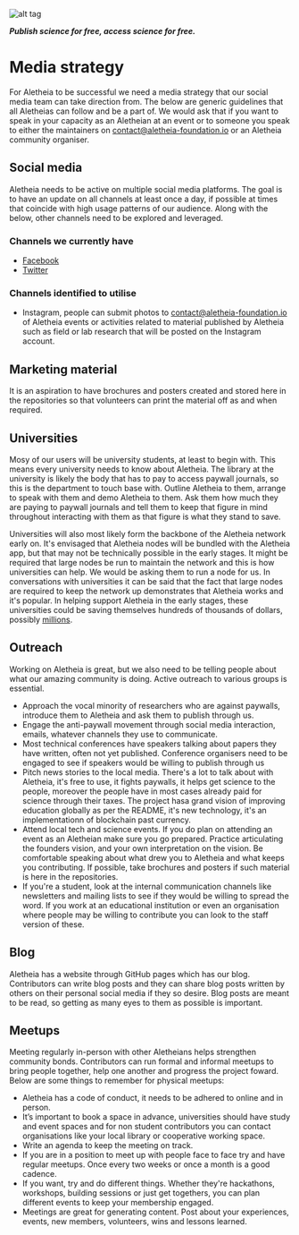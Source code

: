 ![alt tag](https://cloud.githubusercontent.com/assets/24201238/24583976/ced4c43e-179f-11e7-9c40-c0988c346f55.png)

_**Publish science for free, access science for free.**_

# Media strategy
For Aletheia to be successful we need a media strategy that our social media team can take direction from. The below are generic guidelines that all Aletheias can follow and be a part of. We would ask that if you want to speak in your capacity as an Aletheian at an event or to someone you speak to either the maintainers on contact@aletheia-foundation.io or an Aletheia community organiser.

## Social media
Aletheia needs to be active on multiple social media platforms. The goal is to have an update on all channels at least once a day, if possible at times that coincide with high usage patterns of our audience. Along with the below, other channels need to be explored and leveraged.

### Channels we currently have
* [Facebook](https://www.facebook.com/aletheiaf)
* [Twitter](https://twitter.com/aletheia_f)

### Channels identified to utilise
* Instagram, people can submit photos to contact@aletheia-foundation.io of Aletheia events or activities related to material published by Aletheia such as field or lab research that will be posted on the Instagram account.

## Marketing material
It is an aspiration to have brochures and posters created and stored here in the repositories so that volunteers can print the material off as and when required.

## Universities
Mosy of our users will be university students, at least to begin with. This means every university needs to know about Aletheia. The library at the university is likely the body that has to pay to access paywall journals, so this is the department to touch base with. Outline Aletheia to them, arrange to speak with them and demo Aletheia to them. Ask them how much they are paying to paywall journals and tell them to keep that figure in mind throughout interacting with them as that figure is what they stand to save.

Universities will also most likely form the backbone of the Aletheia network early on. It's envisaged that Aletheia nodes will be bundled with the Aletheia app, but that may not be technically possible in the early stages. It might be required that large nodes be run to maintain the network and this is how universities can help. We would be asking them to run a node for us. In conversations with universities it can be said that the fact that large nodes are required to keep the network up demonstrates that Aletheia works and it's popular. In helping support Aletheia in the early stages, these universities could be saving themselves hundreds of thousands of dollars, possibly [millions](http://gantercourses.net/wp-content/uploads/2013/11/Faculty-Advisory-Council-Memorandum-on-Journal-Pricing-%C2%A7-THE-HARVARD-LIBRARY.pdf). 

## Outreach
Working on Aletheia is great, but we also need to be telling people about what our amazing community is doing. Active outreach to various groups is essential.

* Approach the vocal minority of researchers who are against paywalls, introduce them to Aletheia and ask them to publish through us.
* Engage the anti-paywall movement through social media interaction, emails, whatever channels they use to communicate.
* Most technical conferences have speakers talking about papers they have written, often not yet published. Conference organisers need to be engaged to see if speakers would be willing to publish through us
* Pitch news stories to the local media. There's a lot to talk about with Aletheia, it's free to use, it fights paywalls, it helps get science to the people, moreover the people have in most cases already paid for science through their taxes. The project hasa  grand vision of improving education globally as per the README, it's new technology, it's an implementationn of blockchain past currency.
* Attend local tech and science events. If you do plan on attending an event as an Aletheian make sure you go prepared. Practice articulating the founders vision, and your own interpretation on the vision. Be comfortable speaking about what drew you to Aletheia and what keeps you contributing. If possible, take brochures and posters if such material is here in the repositories.
* If you're a student, look at the internal communication channels like newsletters and mailing lists to see if they would be willing to spread the word. If you work at an educational institution or even an organisation where people may be willing to contribute you can look to the staff version of these.

## Blog
Aletheia has a website through GitHub pages which has our blog. Contributors can write blog posts and they can share blog posts written by others on their personal social media if they so desire. Blog posts are meant to be read, so getting as many eyes to them as possible is important.

## Meetups
Meeting regularly in-person with other Aletheians helps strengthen community bonds. Contributors can run formal and informal meetups to bring people together, help one another and progress the project foward. Below are some things to remember for physical meetups:

* Aletheia has a code of conduct, it needs to be adhered to online and in person.
* It’s important to book a space in advance, universities should have study and event spaces and for non student contributors you can contact organisations like your local library or cooperative working space.
* Write an agenda to keep the meeting on track. 
* If you are in a position to meet up with people face to face try and have regular meetups. Once every two weeks or once a month is a good cadence. 
* If you want, try and do different things. Whether they're hackathons, workshops, building sessions or just get togethers, you can plan different events to keep your membership engaged. 
* Meetings are great for generating content. Post about your experiences, events, new members, volunteers, wins and lessons learned. 
